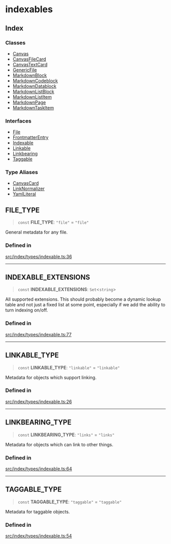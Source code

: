 # indexables

## Index

### Classes

- [Canvas](classes/Canvas.md)
- [CanvasFileCard](classes/CanvasFileCard.md)
- [CanvasTextCard](classes/CanvasTextCard.md)
- [GenericFile](classes/GenericFile.md)
- [MarkdownBlock](classes/MarkdownBlock.md)
- [MarkdownCodeblock](classes/MarkdownCodeblock.md)
- [MarkdownDatablock](classes/MarkdownDatablock.md)
- [MarkdownListBlock](classes/MarkdownListBlock.md)
- [MarkdownListItem](classes/MarkdownListItem.md)
- [MarkdownPage](classes/MarkdownPage.md)
- [MarkdownTaskItem](classes/MarkdownTaskItem.md)

### Interfaces

- [File](interfaces/File.md)
- [FrontmatterEntry](interfaces/FrontmatterEntry.md)
- [Indexable](interfaces/Indexable.md)
- [Linkable](interfaces/Linkable.md)
- [Linkbearing](interfaces/Linkbearing.md)
- [Taggable](interfaces/Taggable.md)

### Type Aliases

- [CanvasCard](type-aliases/CanvasCard.md)
- [LinkNormalizer](type-aliases/LinkNormalizer.md)
- [YamlLiteral](type-aliases/YamlLiteral.md)

## FILE\_TYPE

> `const` **FILE\_TYPE**: `"file"` = `"file"`

General metadata for any file.

### Defined in

[src/index/types/indexable.ts:36](https://github.com/blacksmithgu/datacore/blob/b2f12b09abf3864956181ba4f5c7075bc281ce27/src/index/types/indexable.ts#L36)

***

## INDEXABLE\_EXTENSIONS

> `const` **INDEXABLE\_EXTENSIONS**: `Set`\<`string`\>

All supported extensions. This should probably become a dynamic lookup table and not just
a fixed list at some point, especially if we add the ability to turn indexing on/off.

### Defined in

[src/index/types/indexable.ts:77](https://github.com/blacksmithgu/datacore/blob/b2f12b09abf3864956181ba4f5c7075bc281ce27/src/index/types/indexable.ts#L77)

***

## LINKABLE\_TYPE

> `const` **LINKABLE\_TYPE**: `"linkable"` = `"linkable"`

Metadata for objects which support linking.

### Defined in

[src/index/types/indexable.ts:26](https://github.com/blacksmithgu/datacore/blob/b2f12b09abf3864956181ba4f5c7075bc281ce27/src/index/types/indexable.ts#L26)

***

## LINKBEARING\_TYPE

> `const` **LINKBEARING\_TYPE**: `"links"` = `"links"`

Metadata for objects which can link to other things.

### Defined in

[src/index/types/indexable.ts:64](https://github.com/blacksmithgu/datacore/blob/b2f12b09abf3864956181ba4f5c7075bc281ce27/src/index/types/indexable.ts#L64)

***

## TAGGABLE\_TYPE

> `const` **TAGGABLE\_TYPE**: `"taggable"` = `"taggable"`

Metadata for taggable objects.

### Defined in

[src/index/types/indexable.ts:54](https://github.com/blacksmithgu/datacore/blob/b2f12b09abf3864956181ba4f5c7075bc281ce27/src/index/types/indexable.ts#L54)
